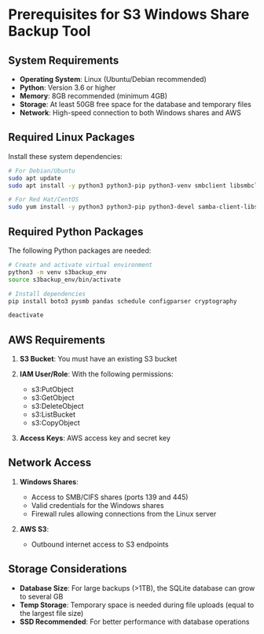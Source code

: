 # Prerequisites for S3 Windows Share Backup Tool

## System Requirements

* **Operating System**: Linux (Ubuntu/Debian recommended)
* **Python**: Version 3.6 or higher
* **Memory**: 8GB recommended (minimum 4GB)
* **Storage**: At least 50GB free space for the database and temporary files
* **Network**: High-speed connection to both Windows shares and AWS

## Required Linux Packages

Install these system dependencies:

```bash
# For Debian/Ubuntu
sudo apt update
sudo apt install -y python3 python3-pip python3-venv smbclient libsmbclient-dev build-essential

# For Red Hat/CentOS
sudo yum install -y python3 python3-pip python3-devel samba-client-libs samba-client
```

## Required Python Packages

The following Python packages are needed:

```bash
# Create and activate virtual environment
python3 -m venv s3backup_env
source s3backup_env/bin/activate

# Install dependencies
pip install boto3 pysmb pandas schedule configparser cryptography

deactivate
```

## AWS Requirements

1. **S3 Bucket**: You must have an existing S3 bucket
2. **IAM User/Role**: With the following permissions:
   - s3:PutObject
   - s3:GetObject
   - s3:DeleteObject
   - s3:ListBucket
   - s3:CopyObject

3. **Access Keys**: AWS access key and secret key

## Network Access

1. **Windows Shares**:
   - Access to SMB/CIFS shares (ports 139 and 445)
   - Valid credentials for the Windows shares
   - Firewall rules allowing connections from the Linux server

2. **AWS S3**:
   - Outbound internet access to S3 endpoints

## Storage Considerations

* **Database Size**: For large backups (>1TB), the SQLite database can grow to several GB
* **Temp Storage**: Temporary space is needed during file uploads (equal to the largest file size)
* **SSD Recommended**: For better performance with database operations
